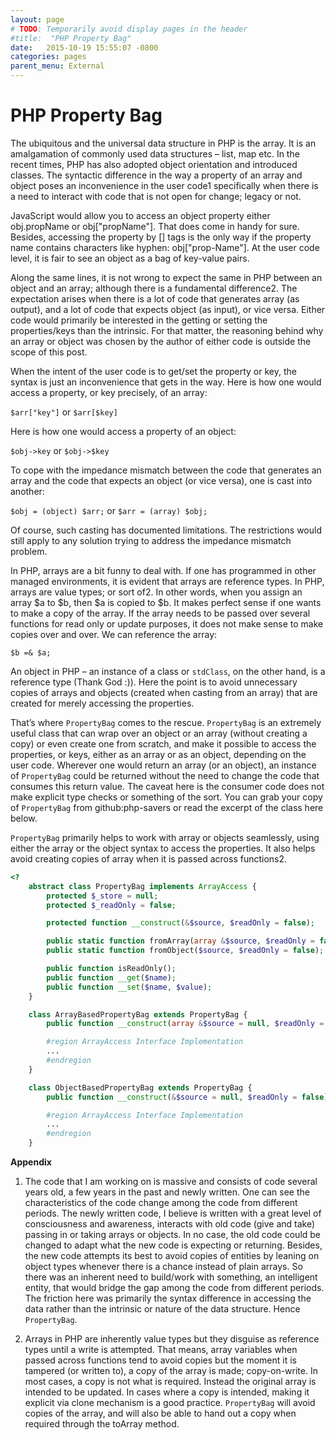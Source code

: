 ```yaml
---
layout: page
# TODO: Temporarily avoid display pages in the header
#title:  "PHP Property Bag"
date:   2015-10-19 15:55:07 -0800
categories: pages
parent_menu: External
---
```



<head>
<script type="text/javascript" src="https://ajax.googleapis.com/ajax/libs/jquery/1.9.1/jquery.min.js"></script>
<script type="text/javascript" src="https://cdnjs.cloudflare.com/ajax/libs/gist-embed/2.1/gist-embed.min.js"></script>
</head>

# PHP Property Bag

The ubiquitous and the universal data structure in PHP is the array. It is an amalgamation of commonly used data structures – list, map etc. In the recent times, PHP has also adopted object orientation and introduced classes. The syntactic difference in the way a property of an array and object poses an inconvenience in the user code1 specifically when there is a need to interact with code that is not open for change; legacy or not.

JavaScript would allow you to access an object property either obj.propName or obj["propName"]. That does come in handy for sure. Besides, accessing the property by [] tags is the only way if the property name contains characters like hyphen: obj["prop-Name"]. At the user code level, it is fair to see an object as a bag of key-value pairs.

Along the same lines, it is not wrong to expect the same in PHP between an object and an array; although there is a fundamental difference2. The expectation arises when there is a lot of code that generates array (as output), and a lot of code that expects object (as input), or vice versa. Either code would primarily be interested in the getting or setting the properties/keys than the intrinsic. For that matter, the reasoning behind why an array or object was chosen by the author of either code is outside the scope of this post.

When the intent of the user code is to get/set the property or key, the syntax is just an inconvenience that gets in the way. Here is how one would access a property, or key precisely, of an array:

`$arr["key"]` or `$arr[$key]`

Here is how one would access a property of an object:

`$obj->key` or `$obj->$key`

To cope with the impedance mismatch between the code that generates an array and the code that expects an object (or vice versa), one is cast into another:

`$obj = (object) $arr;` or `$arr = (array) $obj;`

Of course, such casting has documented limitations. The restrictions would still apply to any solution trying to address the impedance mismatch problem.

In PHP, arrays are a bit funny to deal with. If one has programmed in other managed environments, it is evident that arrays are reference types. In PHP, arrays are value types; or sort of2. In other words, when you assign an array $a to $b, then $a is copied to $b. It makes perfect sense if one wants to make a copy of the array. If the array needs to be passed over several functions for read only or update purposes, it does not make sense to make copies over and over. We can reference the array:

`$b =& $a;`

An object in PHP – an instance of a class or `stdClass`, on the other hand, is a reference type (Thank God :)). Here the point is to avoid unnecessary copies of arrays and objects (created when casting from an array) that are created for merely accessing the properties.

That’s where `PropertyBag` comes to the rescue. `PropertyBag` is an extremely useful class that can wrap over an object or an array (without creating a copy) or even create one from scratch, and make it possible to access the properties, or keys, either as an array or as an object, depending on the user code. Wherever one would return an array (or an object), an instance of `PropertyBag` could be returned without the need to change the code that consumes this return value. The caveat here is the consumer code does not make explicit type checks or something of the sort. You can grab your copy of `PropertyBag` from github:php-savers or read the excerpt of the class here below.

`PropertyBag` primarily helps to work with array or objects seamlessly, using either the array or the object syntax to access the properties. It also helps avoid creating copies of array when it is passed across functions2.

```php
<?
    abstract class PropertyBag implements ArrayAccess {
        protected $_store = null;
        protected $_readOnly = false;

        protected function __construct(&$source, $readOnly = false);

        public static function fromArray(array &$source, $readOnly = false);
        public static function fromObject($source, $readOnly = false);

        public function isReadOnly();
        public function __get($name);
        public function __set($name, $value);
    }

    class ArrayBasedPropertyBag extends PropertyBag {
        public function __construct(array &$source = null, $readOnly = false);

        #region ArrayAccess Interface Implementation
        ...
        #endregion
    }

    class ObjectBasedPropertyBag extends PropertyBag {
        public function __construct(&$source = null, $readOnly = false);

        #region ArrayAccess Interface Implementation
        ...
        #endregion
    }
```

**Appendix**

   1. The code that I am working on is massive and consists of code several years old, a few years in the past and newly written. One can see the characteristics of the code change among the code from different periods. The newly written code, I believe is written with a great level of consciousness and awareness, interacts with old code (give and take) passing in or taking arrays or objects. In no case, the old code could be changed to adapt what the new code is expecting or returning. Besides, the new code attempts its best to avoid copies of entities by leaning on object types whenever there is a chance instead of plain arrays. So there was an inherent need to build/work with something, an intelligent entity, that would bridge the gap among the code from different periods. The friction here was primarily the syntax difference in accessing the data rather than the intrinsic or nature of the data structure. Hence `PropertyBag`.

   1. Arrays in PHP are inherently value types but they disguise as reference types until a write is attempted. That means, array variables when passed across functions tend to avoid copies but the moment it is tampered (or written to), a copy of the array is made; copy-on-write. In most cases, a copy is not what is required. Instead the original array is intended to be updated. In cases where a copy is intended, making it explicit via clone mechanism is a good practice. `PropertyBag` will avoid copies of the array, and will also be able to hand out a copy when required through the toArray method.
